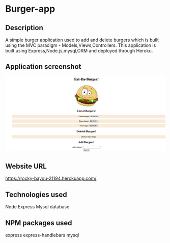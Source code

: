 # Burger-app

## Description
A simple burger application used to add and delete burgers which is built using the MVC paradigm - Models,Views,Controllers.
This application is built using Express,Node.js,mysql,ORM and deployed through Heroku.

## Application screenshot
![ScreenShot](public/assets/img/burger_app.png)

## Website URL
https://rocky-bayou-21194.herokuapp.com/

## Technologies used
Node
Express
Mysql database

## NPM packages used
express
express-handlebars
mysql
